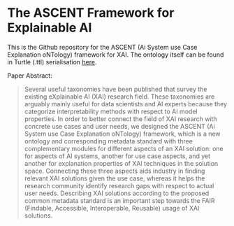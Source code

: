 # The ASCENT Framework for Explainable AI

This is the Github repository for the ASCENT (Ai System use Case Explanation oNTology) framework for XAI.
The ontology itself can be found in Turtle (.ttl) serialisation [here](ontology/explainability.ttl).

Paper Abstract:

> Several useful taxonomies have been published that survey the existing eXplainable AI (XAI) research field.
These taxonomies are arguably mainly useful for data scientists and AI experts because they categorize interpretability methods with respect to AI model properties.
In order to better connect the field of XAI research with concrete use cases and user needs, we designed the ASCENT (Ai System use Case Explanation oNTology) framework, which is a new ontology and corresponding metadata standard with three complementary modules for different aspects of an XAI solution: 
one for aspects of AI systems, another for use case aspects, and yet another for explanation properties of XAI techniques in the solution space.
Connecting these three aspects aids industry in finding relevant XAI solutions given the use case, whereas it helps the research community identify research gaps with respect to actual user needs.
Describing XAI solutions according to the proposed common metadata standard is an important step towards the FAIR (Findable, Accessible, Interoperable, Reusable) usage of XAI solutions.
